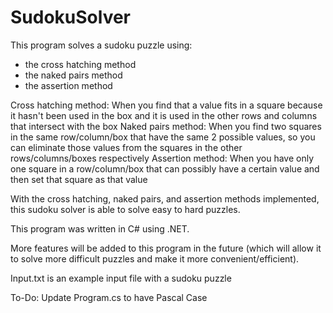 # SudokuSolver

This program solves a sudoku puzzle using:
 - the cross hatching method
 - the naked pairs method
 - the assertion method

Cross hatching method: 
    When you find that a value fits in a square because it hasn't been used in the box and it is used in the other rows and columns that intersect with the box
Naked pairs method:
    When you find two squares in the same row/column/box that have the same 2 possible values, so you can eliminate those values from the squares in the other rows/columns/boxes respectively
Assertion method:
    When you have only one square in a row/column/box that can possibly have a certain value and then set that square as that value

With the cross hatching, naked pairs, and assertion methods implemented, this sudoku solver is able to solve easy to hard puzzles. 

This program was written in C# using .NET. 

More features will be added to this program in the future (which will allow it to solve more difficult puzzles and make it more convenient/efficient).

Input.txt is an example input file with a sudoku puzzle

To-Do:
    Update Program.cs to have Pascal Case